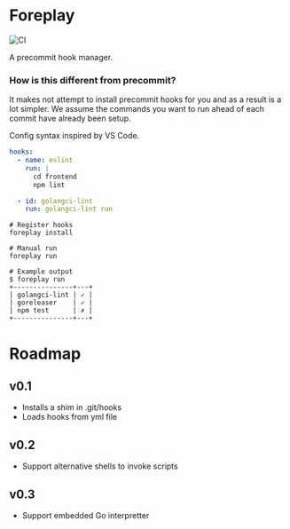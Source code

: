 # Foreplay

![CI](https://github.com/eberkund/foreplay/workflows/CI/badge.svg)

A precommit hook manager.

### How is this different from precommit?

It makes not attempt to install precommit hooks for you and as a result is a lot simpler. We assume the commands you want to run ahead of each commit have already been setup.

Config syntax inspired by VS Code.

```yaml
hooks:
  - name: eslint
    run: |
      cd frontend
      npm lint

  - id: golangci-lint
    run: golangci-lint run
```

```
# Register hooks
foreplay install

# Manual run
foreplay run

# Example output
$ foreplay run
+---------------+---+
| golangci-lint | ✓ |
| goreleaser    | ✓ |
| npm test      | ✗ |
+---------------+---+
```

# Roadmap

## v0.1
- Installs a shim in .git/hooks
- Loads hooks from yml file

## v0.2
- Support alternative shells to invoke scripts

## v0.3
- Support embedded Go interpretter
